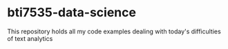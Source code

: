 # bti7535-data-science
This repository holds all my code examples dealing with today's difficulties of text analytics
